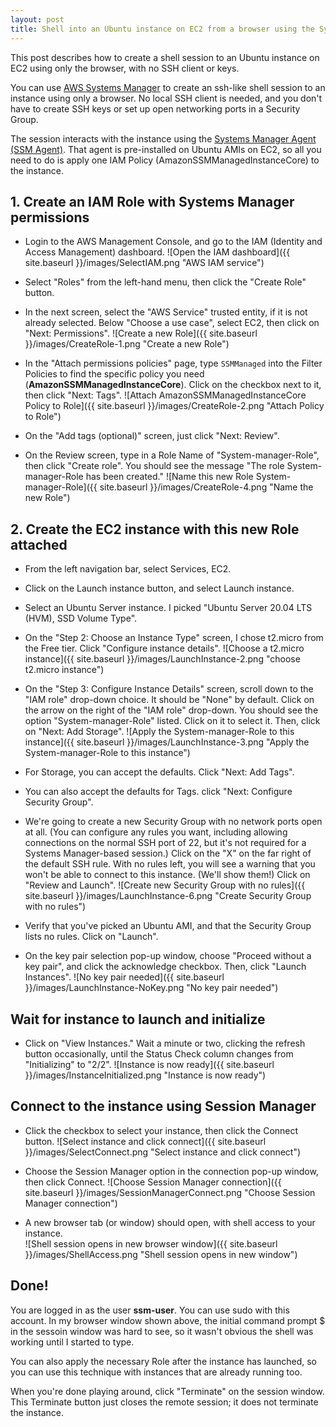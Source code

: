```yaml
---
layout: post
title: Shell into an Ubuntu instance on EC2 from a browser using the Systems Manager Agent
---
```

This post describes how to create a shell session to an Ubuntu instance on EC2 using only the browser, with no SSH client or keys.

You can use [AWS Systems Manager](https://aws.amazon.com/systems-manager/) to create an ssh-like shell session to an instance using only a browser. No local SSH client is needed, and you don't have to create SSH keys or set up open networking ports in a Security Group. 

The session interacts with the instance using the [Systems Manager Agent (SSM Agent)](https://docs.aws.amazon.com/systems-manager/latest/userguide/sysman-install-ssm-agent.html). That agent is pre-installed on Ubuntu AMIs on EC2, so all you need to do is apply one IAM Policy (AmazonSSMManagedInstanceCore) to the instance.

## 1. Create an IAM Role with Systems Manager permissions
* Login to the AWS Management Console, and go to the IAM (Identity and Access Management) dashboard.
![Open the IAM dashboard]({{ site.baseurl }}/images/SelectIAM.png "AWS IAM service")

* Select "Roles" from the left-hand menu, then click the "Create Role" button.
* In the next screen, select the "AWS Service" trusted entity, if it is not already selected. Below "Choose a use case", select EC2, then click on "Next: Permissions".
![Create a new Role]({{ site.baseurl }}/images/CreateRole-1.png "Create a new Role")

* In the "Attach permissions policies" page, type `SSMManaged` into the Filter Policies to find the specific policy you need (**AmazonSSMManagedInstanceCore**). Click on the checkbox next to  it, then click "Next: Tags".
![Attach AmazonSSMManagedInstanceCore Policy to Role]({{ site.baseurl }}/images/CreateRole-2.png "Attach Policy to Role")

* On the "Add tags (optional)" screen, just click "Next: Review".
* On the Review screen, type in a Role Name of "System-manager-Role", then click "Create role". You should see the message "The role System-manager-Role has been created."
![Name this new Role System-manager-Role]({{ site.baseurl }}/images/CreateRole-4.png "Name the new Role")

## 2. Create the EC2 instance with this new Role attached
* From the left navigation bar, select Services, EC2.
* Click on the Launch instance button, and select Launch instance. 
* Select an Ubuntu Server instance. I picked "Ubuntu Server 20.04 LTS (HVM), SSD Volume Type". 
* On the "Step 2: Choose an Instance Type" screen, I chose t2.micro from the Free tier. Click "Configure instance details".
![Choose a t2.micro instance]({{ site.baseurl }}/images/LaunchInstance-2.png "choose t2.micro instance")

* On the "Step 3: Configure Instance Details" screen, scroll down to the "IAM role" drop-down choice.  It should be "None" by default.  Click on the arrow on the right of the "IAM role" drop-down.  You should see the option "System-manager-Role" listed.  Click on it to select it.  Then, click on "Next: Add Storage".
![Apply the System-manager-Role to this instance]({{ site.baseurl }}/images/LaunchInstance-3.png "Apply the System-manager-Role to this instance")

* For Storage, you can accept the defaults. Click "Next: Add Tags".
* You can also accept the defaults for Tags. click "Next: Configure Security Group".
* We're going to create a new Security Group with no network ports open at all. (You can configure any rules you want, including allowing connections on the normal SSH port of 22, but it's not required for a Systems Manager-based session.) Click on the "X" on the far right of the default SSH rule. With no rules left,  you will see a warning that you won't be able to connect to this instance.  (We'll show them!)  Click on "Review and Launch".
![Create new Security Group with no rules]({{ site.baseurl }}/images/LaunchInstance-6.png "Create Security Group with no rules")

* Verify that you've picked an Ubuntu AMI, and that the Security Group lists no rules.  Click on "Launch".
* On the key pair selection pop-up window, choose "Proceed without a key pair", and click the acknowledge checkbox.  Then, click "Launch Instances".
![No key pair needed]({{ site.baseurl }}/images/LaunchInstance-NoKey.png "No key pair needed")

## Wait for instance to launch and initialize
* Click on "View Instances." Wait a minute or two, clicking the refresh button occasionally, until the Status Check column changes from "Initializing" to "2/2".
![Instance is now ready]({{ site.baseurl }}/images/InstanceInitialized.png "Instance is now ready")

## Connect to the instance using Session Manager
* Click the checkbox to select your instance, then click the Connect button.
![Select instance and click connect]({{ site.baseurl }}/images/SelectConnect.png "Select instance and click connect")

* Choose the Session Manager option in the connection pop-up window, then click Connect.
![Choose Session Manager connection]({{ site.baseurl }}/images/SessionManagerConnect.png "Choose Session Manager connection")

* A new browser tab (or window) should open, with shell access to your instance.  
![Shell session opens in new browser window]({{ site.baseurl }}/images/ShellAccess.png "Shell session opens in new window")

## Done!
You are logged in as the user **ssm-user**. You can use sudo with this account. In my browser window shown above, the initial command prompt $ in the sessoin window was hard to see, so it wasn't obvious the shell was working until I started to type.

You can also apply the necessary Role after the instance has launched, so you can use this technique with instances that are already running too.

When you're done playing around, click "Terminate" on the session window. This Terminate button just closes the remote session; it does not terminate the instance.
